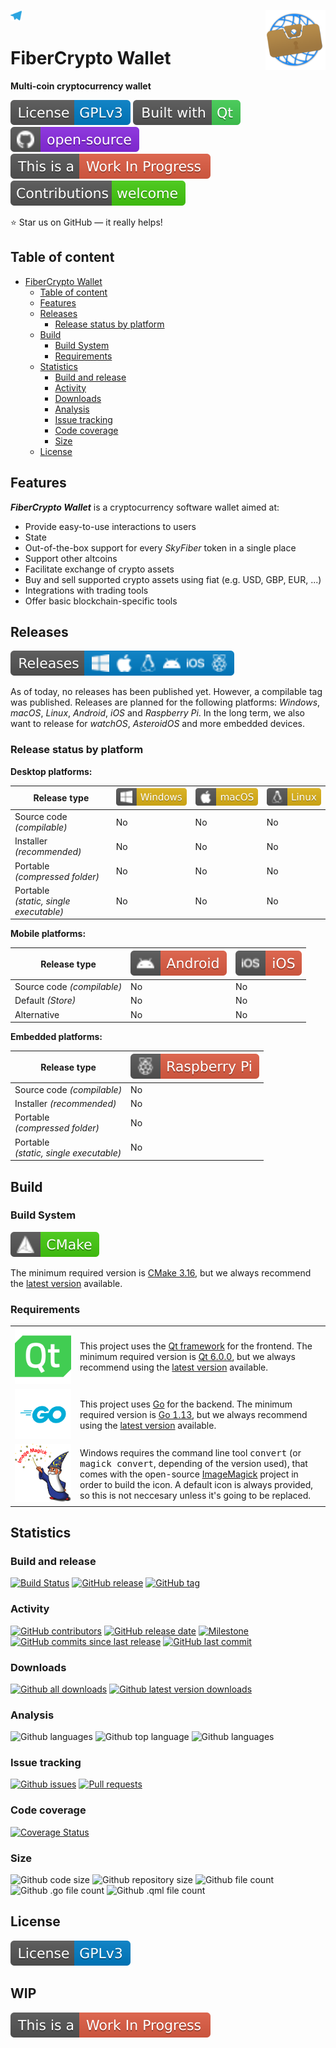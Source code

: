 <a href="https://t.me/fibercrypto"> <img src="resources/images/github-related/telegram.svg" height=18 title="Follow us on Telegram"></a>
<a href="https://github.com/fibercrypto/fibercryptowallet-qt"> <img src="resources/images/icons/app/appIcon.png" height=96 align="right"></a>

# FiberCrypto Wallet

**Multi-coin cryptocurrency wallet**

[![License: GPL v3](resources/images/github-related/license-gplv3.svg)](LICENSE.GPLv3 "GPL v3")
[![Built with Qt](resources/images/github-related/built-with-qt.svg)](https://qt.io "The Qt Company")
[![Open-source](resources/images/github-related/open-source.svg)](https://github.com "Open-source")
[![WIP](resources/images/github-related/wip.svg)](https://github.com/fibercrypto/fibercryptowallet-qt/issues "WIP: Check issues")
[![Contributions welcome](resources/images/github-related/contributions-welcome.svg)](CONTRIBUTING.md "Contributions are welcome")

:star: Star us on GitHub — it really helps!


## Table of content

- [FiberCrypto Wallet](#fibercrypto-wallet)
  - [Table of content](#table-of-content)
  - [Features](#features)
  - [Releases](#releases)
    - [Release status by platform](#release-status-by-platform)
  - [Build](#build)
    - [Build System](#build-system)
    - [Requirements](#requirements)
  - [Statistics](#statistics)
    - [Build and release](#build-and-release)
    - [Activity](#activity)
    - [Downloads](#downloads)
    - [Analysis](#analysis)
    - [Issue tracking](#issue-tracking)
    - [Code coverage](#code-coverage)
    - [Size](#size)
  - [License](#license)


## Features

***FiberCrypto Wallet*** is a cryptocurrency software wallet aimed at:

* Provide easy-to-use interactions to users
* State
* Out-of-the-box support for every *SkyFiber* token in a single place
* Support other altcoins
* Facilitate exchange of crypto assets
* Buy and sell supported crypto assets using fiat (e.g. USD, GBP, EUR, ...)
* Integrations with trading tools
* Offer basic blockchain-specific tools


## Releases

[![Releases](resources/images/github-related/releases.svg)](https://GitHub.com/fibercrypto/fibercryptowallet-qt/releases/ "Releases")

As of today, no releases has been published yet. However, a compilable tag was published. Releases are planned for the following platforms: *Windows*, *macOS*, *Linux*, *Android*, *iOS* and *Raspberry Pi*. In the long term, we also want to release for *watchOS*, *AsteroidOS* and more embedded devices.

### Release status by platform

**Desktop platforms:**

Release type | ![Win](resources/images/github-related/windows.svg "Windows") | ![mac](resources/images/github-related/macos.svg "macOS") | ![linux](resources/images/github-related/linux.svg "Linux")
-------------------------------------------|--------------------|--------------------|--------------------
Source code *(compilable)*                 | No                 | No                 | No 
Installer *(recommended)*                  | No                 | No                 | No
Portable<br> *(compressed folder)*         | No                 | No                 | No
Portable<br> *(static, single executable)* | No                 | No                 | No

**Mobile platforms:**

Release type | ![droid](resources/images/github-related/android.svg "Android") | ![ios](resources/images/github-related/ios.svg "iOS")
-------------------------------------------|--------------------|--------------------
Source code *(compilable)*                 | No                 | No
Default *(Store)*                          | No                 | No
Alternative                                | No                 | No

**Embedded platforms:**

Release type | ![raspi](resources/images/github-related/raspberry-pi.svg "Raspberry Pi")
-------------------------------------------|--------------------
Source code *(compilable)*                 | No
Installer *(recommended)*                  | No
Portable<br> *(compressed folder)*         | No
Portable<br> *(static, single executable)* | No

## Build


### Build System

[![CMake](resources/images/github-related/cmake.svg)](https://cmake.org/ "CMake")

The minimum required version is [CMake 3.16](https://cmake.org/files/v3.16/ "Download CMake 3.16"), but we always recommend the [latest version](https://cmake.org/download/ "Download CMake") available.


### Requirements

<table>
     <tr><td style="width:90px"><a href="https://qt.io/"><img src="resources/images/icons/qt/qt_logo_green.svg" title="The Qt Company"></a></td><td>This project uses the <a href="https://www.qt.io/" title="The Qt Company">Qt framework</a> for the frontend. The minimum required version is <a href="https://download.qt.io/archive/qt/6.0/6.0.0/" title="Download Qt 6.0.0">Qt 6.0.0</a>, but we always recommend using the <a href="https://download.qt.io/archive/qt/" title="Download latest version">latest version</a> available.</td></tr>
     <tr><td style="width:90px"><a href="https://golang.org/"><img src="resources/images/github-related/go.svg" title="The Go Programming Language"></a></td><td>This project uses <a href="https://golang.org/" title="The Go Programming Language">Go</a> for the backend. The minimum required version is <a href="https://blog.golang.org/go1.13/" title="Go 1.13 is released - The Go Blog">Go 1.13</a>, but we always recommend using the <a href="https://golang.org/dl/" title="Download latest version">latest version</a> available.</td></tr>
     <tr><td style="width:90px"><a href="https://imagemagick.org/"><img src="resources/images/github-related/image-magick.svg" title="Image Magick"></a></td><td>Windows requires the command line tool <tt>convert</tt> (or <tt>magick convert</tt>, depending of the version used), that comes with the open-source <a href="https://imagemagick.org" title="Image Magick">ImageMagick</a> project in order to build the icon. A default icon is always provided, so this is not neccesary unless it's going to be replaced.</td></tr>
</table>


## Statistics

<!-- TODO: Add localization status -->
<!-- TODO: Add social networks status -->
<!-- TODO: Add funding status -->

### Build and release
[![Build Status](https://img.shields.io/travis/fibercrypto/fibercryptowallet-qt/develop)](https://travis-ci.org/fibercrypto/fibercryptowallet-qt "Build status")
[![GitHub release](https://img.shields.io/github/release/fibercrypto/fibercryptowallet-qt.svg)](https://GitHub.com/fibercrypto/fibercryptowallet-qt/releases/ "Releases")
[![GitHub tag](https://img.shields.io/github/tag/fibercrypto/fibercryptowallet-qt.svg)](https://GitHub.com/fibercrypto/fibercryptowallet-qt/tags/ "Tags")

### Activity
[![GitHub contributors](https://img.shields.io/github/contributors/fibercrypto/fibercryptowallet-qt.svg)](https://GitHub.com/fibercrypto/fibercryptowallet-qt/commit/ "Contributors")
[![GitHub release date](https://img.shields.io/github/release-date/fibercrypto/fibercryptowallet-qt.svg)](https://GitHub.com/fibercrypto/fibercryptowallet-qt/releases/ "Release date")
[![Milestone](https://img.shields.io/github/milestones/progress/fibercrypto/fibercryptowallet-qt/2.svg)](https://github.com/fibercrypto/fibercryptowallet-qt/milestones/2 "Progress of next release")
[![GitHub commits since last release](https://img.shields.io/github/commits-since/fibercrypto/fibercryptowallet-qt/latest/develop.svg)](https://GitHub.com/fibercrypto/fibercryptowallet-qt/commit/ "Commits since last release")
[![GitHub last commit](https://img.shields.io/github/last-commit/fibercrypto/fibercryptowallet-qt.svg)](https://GitHub.com/fibercrypto/fibercryptowallet-qt/commit/ "Last commit")

### Downloads
[![Github all downloads](https://img.shields.io/github/downloads/fibercrypto/fibercryptowallet-qt/total.svg)](https://GitHub.com/fibercrypto/fibercryptowallet-qt/releases/ "All downloads")
[![Github latest version downloads](https://img.shields.io/github/downloads/fibercrypto/fibercryptowallet-qt/latest/total.svg)](https://GitHub.com/fibercrypto/fibercryptowallet-qt/releases/ "Latest version downloads")

### Analysis
![Github languages](https://img.shields.io/github/languages/count/fibercrypto/fibercryptowallet-qt.svg "Languages count")
![Github top language](https://img.shields.io/github/languages/top/fibercrypto/fibercryptowallet-qt.svg "Top language")
![Github languages](https://img.shields.io/scrutinizer/quality/g/fibercrypto/fibercryptowallet-qt/develop.svg "Top language")

### Issue tracking
[![Github issues](https://img.shields.io/github/issues-raw/fibercrypto/fibercryptowallet-qt.svg)](https://githib.com/fibercrypto/fibercryptowallet-qt/issues "Open issues")
[![Pull requests](https://img.shields.io/github/issues-pr-raw/fibercrypto/fibercryptowallet-qt.svg)](https://githib.com/fibercrypto/fibercryptowallet-qt/pr "Open pull requests")

### Code coverage
[![Coverage Status](https://img.shields.io/coveralls/github/fibercrypto/fibercryptowallet-qt/develop)](https://coveralls.io/github/fibercrypto/fibercryptowallet-qt?branch=develop "Coverage status")

### Size
![Github code size](https://img.shields.io/github/languages/code-size/fibercrypto/fibercryptowallet-qt.svg "Code size")
![Github repository size](https://img.shields.io/github/repo-size/fibercrypto/fibercryptowallet-qt.svg "Repository size")
![Github file count](https://img.shields.io/github/directory-file-count/fibercrypto/fibercryptowallet-qt.svg "File count")
![Github .go file count](https://img.shields.io/github/directory-file-count/fibercrypto/fibercryptowallet-qt/*.svg?color=blue&extension=go&label=.go%20files.svg ".go file count")
![Github .qml file count](https://img.shields.io/github/directory-file-count/fibercrypto/fibercryptowallet-qt/*.svg?color=blue&extension=qml&label=.qml%20files ".qml file count")


## License
[![License: GPL v3](resources/images/github-related/license-gplv3.svg)](LICENSE.GPLv3 "GPL v3")

<h2>
WIP
</h2>

[![WIP](resources/images/github-related/wip.svg)](https://github.com/fibercrypto/fibercryptowallet-qt/issues "WIP: Check issues")
